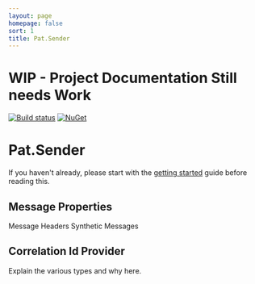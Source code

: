 ```yaml
---
layout: page
homepage: false
sort: 1
title: Pat.Sender
---
```


# WIP - Project Documentation Still needs Work
[![Build status](https://ci.appveyor.com/api/projects/status/nlrrpparg9658fx1?svg=true)](https://ci.appveyor.com/project/ilivewithian/pat-subscriber)
[![NuGet](https://img.shields.io/nuget/v/Pat.Sender.svg)](https://www.nuget.org/packages/Pat.Sender/)

# Pat.Sender

If you haven't already, please start with the [getting started](/docs/) guide before reading this.

## Message Properties
Message Headers
Synthetic Messages


## Correlation Id Provider
Explain the various types and why here.
